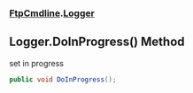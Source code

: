 ### [FtpCmdline](FtpCmdline.md 'FtpCmdline').[Logger](Logger.md 'FtpCmdline.Logger')

## Logger.DoInProgress() Method

set in progress

```csharp
public void DoInProgress();
```